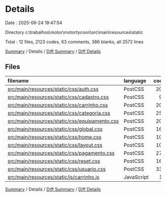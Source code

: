 # Details

Date : 2025-06-24 19:47:54

Directory c:\\trabalhos\\motor\\motortycoon\\src\\main\\resources\\static

Total : 12 files,  2123 codes, 63 comments, 386 blanks, all 2572 lines

[Summary](results.md) / Details / [Diff Summary](diff.md) / [Diff Details](diff-details.md)

## Files
| filename | language | code | comment | blank | total |
| :--- | :--- | ---: | ---: | ---: | ---: |
| [src/main/resources/static/css/auth.css](/src/main/resources/static/css/auth.css) | PostCSS | 204 | 8 | 31 | 243 |
| [src/main/resources/static/css/cadastro.css](/src/main/resources/static/css/cadastro.css) | PostCSS | 97 | 2 | 18 | 117 |
| [src/main/resources/static/css/carrinho.css](/src/main/resources/static/css/carrinho.css) | PostCSS | 208 | 7 | 38 | 253 |
| [src/main/resources/static/css/categoria.css](/src/main/resources/static/css/categoria.css) | PostCSS | 250 | 6 | 47 | 303 |
| [src/main/resources/static/css/equipamento.css](/src/main/resources/static/css/equipamento.css) | PostCSS | 200 | 5 | 39 | 244 |
| [src/main/resources/static/css/global.css](/src/main/resources/static/css/global.css) | PostCSS | 168 | 8 | 31 | 207 |
| [src/main/resources/static/css/home.css](/src/main/resources/static/css/home.css) | PostCSS | 107 | 4 | 19 | 130 |
| [src/main/resources/static/css/layout.css](/src/main/resources/static/css/layout.css) | PostCSS | 107 | 2 | 17 | 126 |
| [src/main/resources/static/css/pagamento.css](/src/main/resources/static/css/pagamento.css) | PostCSS | 271 | 10 | 54 | 335 |
| [src/main/resources/static/css/reset.css](/src/main/resources/static/css/reset.css) | PostCSS | 164 | 1 | 27 | 192 |
| [src/main/resources/static/css/usuario.css](/src/main/resources/static/css/usuario.css) | PostCSS | 336 | 8 | 62 | 406 |
| [src/main/resources/static/js/carrinho.js](/src/main/resources/static/js/carrinho.js) | JavaScript | 11 | 2 | 3 | 16 |

[Summary](results.md) / Details / [Diff Summary](diff.md) / [Diff Details](diff-details.md)